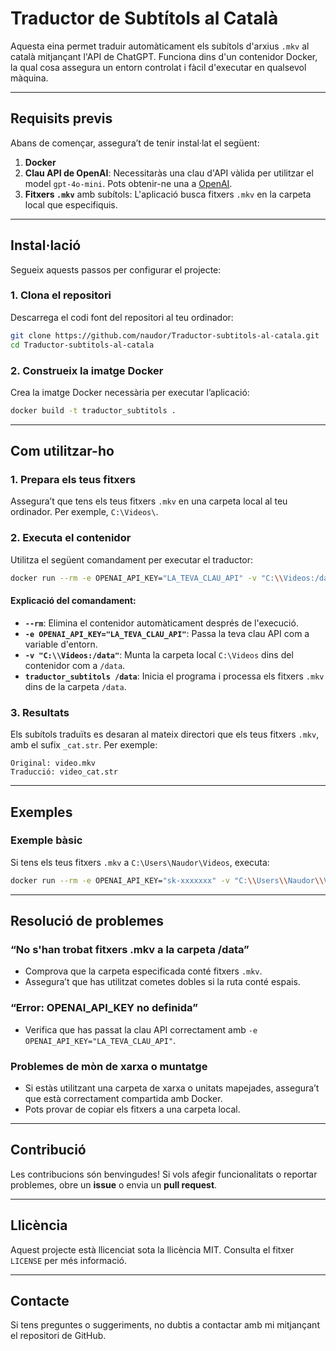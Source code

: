 # Traductor de Subtítols al Català

Aquesta eina permet traduir automàticament els subítols d'arxius `.mkv` al català mitjançant l'API de ChatGPT. Funciona dins d'un contenidor Docker, la qual cosa assegura un entorn controlat i fàcil d'executar en qualsevol màquina.

---

## **Requisits previs**

Abans de començar, assegura’t de tenir instal·lat el següent:

1. **Docker**
2. **Clau API de OpenAI**: Necessitaràs una clau d'API vàlida per utilitzar el model `gpt-4o-mini`. Pots obtenir-ne una a [OpenAI](https://platform.openai.com/).
3. **Fitxers `.mkv`** amb subítols: L'aplicació busca fitxers `.mkv` en la carpeta local que especifiquis.

---

## **Instal·lació**

Segueix aquests passos per configurar el projecte:

### 1. **Clona el repositori**

Descarrega el codi font del repositori al teu ordinador:

```bash
git clone https://github.com/naudor/Traductor-subtitols-al-catala.git
cd Traductor-subtitols-al-catala
```

### 2. **Construeix la imatge Docker**

Crea la imatge Docker necessària per executar l’aplicació:

```bash
docker build -t traductor_subtitols .
```

---

## **Com utilitzar-ho**

### 1. **Prepara els teus fitxers**

Assegura’t que tens els teus fitxers `.mkv` en una carpeta local al teu ordinador. Per exemple, `C:\Videos\`.

### 2. **Executa el contenidor**

Utilitza el següent comandament per executar el traductor:

```bash
docker run --rm -e OPENAI_API_KEY="LA_TEVA_CLAU_API" -v "C:\\Videos:/data" traductor_subtitols /data
```

#### Explicació del comandament:
- **`--rm`**: Elimina el contenidor automàticament després de l'execució.
- **`-e OPENAI_API_KEY="LA_TEVA_CLAU_API"`**: Passa la teva clau API com a variable d'entorn.
- **`-v "C:\\Videos:/data"`**: Munta la carpeta local `C:\Videos` dins del contenidor com a `/data`.
- **`traductor_subtitols /data`**: Inicia el programa i processa els fitxers `.mkv` dins de la carpeta `/data`.

### 3. **Resultats**

Els subítols traduïts es desaran al mateix directori que els teus fitxers `.mkv`, amb el sufix `_cat.str`. Per exemple:

```
Original: video.mkv
Traducció: video_cat.str
```

---

## **Exemples**

### Exemple bàsic
Si tens els teus fitxers `.mkv` a `C:\Users\Naudor\Videos`, executa:

```bash
docker run --rm -e OPENAI_API_KEY="sk-xxxxxxx" -v "C:\\Users\\Naudor\\Videos:/data" traductor_subtitols /data
```

---

## **Resolució de problemes**

### “No s'han trobat fitxers .mkv a la carpeta /data”
- Comprova que la carpeta especificada conté fitxers `.mkv`.
- Assegura’t que has utilitzat cometes dobles si la ruta conté espais.

### “Error: OPENAI_API_KEY no definida”
- Verifica que has passat la clau API correctament amb `-e OPENAI_API_KEY="LA_TEVA_CLAU_API"`.

### Problemes de mòn de xarxa o muntatge
- Si estàs utilitzant una carpeta de xarxa o unitats mapejades, assegura’t que està correctament compartida amb Docker.
- Pots provar de copiar els fitxers a una carpeta local.

---

## **Contribució**

Les contribucions són benvingudes! Si vols afegir funcionalitats o reportar problemes, obre un **issue** o envia un **pull request**.

---

## **Llicència**

Aquest projecte està llicenciat sota la llicència MIT. Consulta el fitxer `LICENSE` per més informació.

---

## **Contacte**

Si tens preguntes o suggeriments, no dubtis a contactar amb mi mitjançant el repositori de GitHub.

